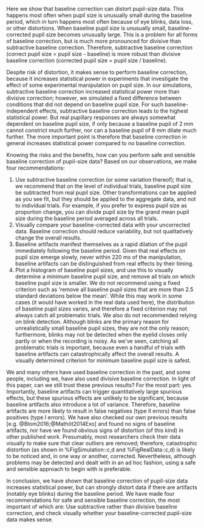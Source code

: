 Here we show that baseline correction can distort pupil-size data. This happens most often when pupil size is unusually small during the baseline period, which in turn happens most often because of eye blinks, data loss, or other distortions. When baseline pupil size is unusually small, baseline-corrected pupil size becomes unusually large. This is a problem for all forms of baseline correction, but is much more pronounced for divisive than subtractive baseline correction. Therefore, subtractive baseline correction (correct pupil size = pupil size - baseline) is more robust than divisive baseline correction (corrected pupil size = pupil size / baseline).

Despite risk of distortion, it makes sense to perform baseline correction, because it increases statistical power in experiments that investigate the effect of some experimental manipulation on pupil size. In our simulations, subtractive baseline correction increased statistical power more than divisive correction; however, we simulated a fixed difference between conditions that did not depend on baseline pupil size. For such baseline-independent effects, subtractive baseline correction leads to the highest statistical power. But real pupillary responses are always somewhat dependent on baseline pupil size, if only because a baseline pupil of 2 mm cannot constrict much further, nor can a baseline pupil of 8 mm dilate much further. The more important point is therefore that baseline correction in general increases statistical power compared to no baseline correction.

Knowing the risks and the benefits, how can you perform safe and sensible baseline correction of pupil-size data? Based on our observations, we make four recommendations:

1. Use subtractive baseline correction (or some variation thereof); that is, we recommend that on the level of individual trials, baseline pupil size be subtracted from real pupil size. Other transformations can be applied as you see fit, but they should be applied to the aggregate data, and not to individual trials. For example, if you prefer to express pupil size as proportion change, you can divide pupil size by the grand mean pupil size during the baseline period averaged across all trials.
2. Visually compare your baseline-corrected data with your uncorrected data. Baseline correction should reduce variability, but not qualitatively change the overall results.
3. Baseline artifacts manifest themselves as a rapid dilation of the pupil immediately following the baseline period. Given that real effects on pupil size emerge slowly, never within 220 ms of the manipulation, baseline artifacts can be distinguished from real effects by their timing.
4. Plot a histogram of baseline pupil sizes, and use this to visually determine a minimum baseline pupil size, and remove all trials on which baseline pupil size is smaller. We do not recommend using a fixed criterion such as 'remove all baseline pupil sizes that are more than 2.5 standard deviations below the mean'. While this may work in some cases (it would have worked in the real data used here), the distribution of baseline pupil sizes varies, and therefore a fixed criterion may not always catch all problematic trials. We also do not recommended relying on blink detection. Although blinks are the primary reason for unrealistically small baseline pupil sizes, they are not the only reason; furthermore, blinks may not be detected when the eyelid closes only partly or when the recording is noisy. As we've seen, catching all problematic trials is important, because even a handful of trials with baseline artifacts can catastrophically affect the overall results. A visually determined criterion for minimum baseline pupil size is safest.

We and many others have used baseline correction in the past, and some people, including we, have also used divisive baseline correction. In light of this paper, can we still trust these previous results? For the most part: yes. Importantly, baseline artifacts can trigger quantitatively large spurious effects, but these spurious effects are unlikely to be significant, because baseline artifacts also introduce a lot of variance. Therefore, baseline artifacts are more likely to result in false negatives (type II errors) than false positives (type I errors). We have also checked our own previous results [e.g. @Blom2016;@Mathôt2014Exo] and found no signs of baseline artifacts, nor have we found obvious signs of distortion (of this kind) in other published work. Presumably, most researchers check their data visually to make sure that clear outliers are removed; therefore, catastrophic distortion (as shown in %FigSimulation::c,d and %FigRealData::c,d) is likely to be noticed and, in one way or another, corrected. Nevertheless, although problems may be detected and dealt with in an ad hoc fashion, using a safe and sensible approach to begin with is preferable.

In conclusion, we have shown that baseline correction of pupil-size data increases statistical power, but can strongly distort data if there are artifacts (notably eye blinks) during the baseline period. We have made four recommendations for safe and sensible baseline correction, the most important of which are: Use subtractive rather than divisive baseline correction, and check visually whether your baseline-corrected pupil-size data makes sense.
